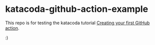 # katacoda-github-action-example
This repo is for testing the katacoda tutorial [Creating your first GitHub action](https://www.katacoda.com/halvtomat/scenarios/github-action).


:)
